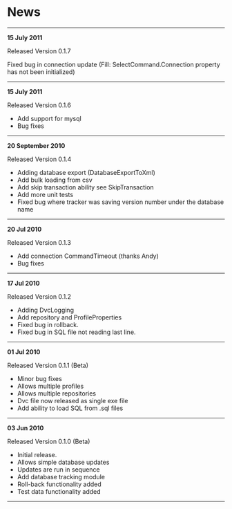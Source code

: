 # News #


---


**15 July 2011**

Released Version 0.1.7

Fixed bug in connection update (Fill: SelectCommand.Connection property has not been initialized)



---


**15 July 2011**

Released Version 0.1.6

  * Add support for mysql
  * Bug fixes


---


**20 September 2010**

Released Version 0.1.4

  * Adding database export (DatabaseExportToXml)
  * Add bulk loading from csv
  * Add skip transaction ability see SkipTransaction
  * Add more unit tests
  * Fixed bug where tracker was saving version number under the database name


---


**20 Jul 2010**

Released Version 0.1.3

  * Add connection CommandTimeout (thanks Andy)
  * Bug fixes



---


**17 Jul 2010**

Released Version 0.1.2

  * Adding DvcLogging
  * Add repository and ProfileProperties
  * Fixed bug in rollback.
  * Fixed bug in SQL file not reading last line.


---


**01 Jul 2010**

Released Version 0.1.1 (Beta)

  * Minor bug fixes
  * Allows multiple profiles
  * Allows multiple repositories
  * Dvc file now released as single exe file
  * Add ability to load SQL from .sql files


---


**03 Jun 2010**

Released Version 0.1.0 (Beta)

  * Initial release.
  * Allows simple database updates
  * Updates are run in sequence
  * Add database tracking module
  * Roll-back functionality added
  * Test data functionality added


---
